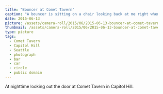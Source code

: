 ```yaml
---
title: "Bouncer at Comet Tavern"
caption: "A bouncer is sitting on a chair looking back at me right when I was attempting to picture the lights of the street."
date: 2015-06-13
picture: /assets/camera-roll/2015/06/2015-06-13-bouncer-at-comet-tavern/20150613_045800694_iOS.jpg
thumbnail: /assets/camera-roll/2015/06/2015-06-13-bouncer-at-comet-tavern/20150613_045800694_iOS-thumbnail.jpg
type: picture
tags:
  - Comet Tavern
  - Capitol Hill
  - Seattle
  - photograph
  - bar
  - car
  - circle
  - public domain
---
```

At nighttime looking out the door at Comet Tavern in Capitol Hill.
